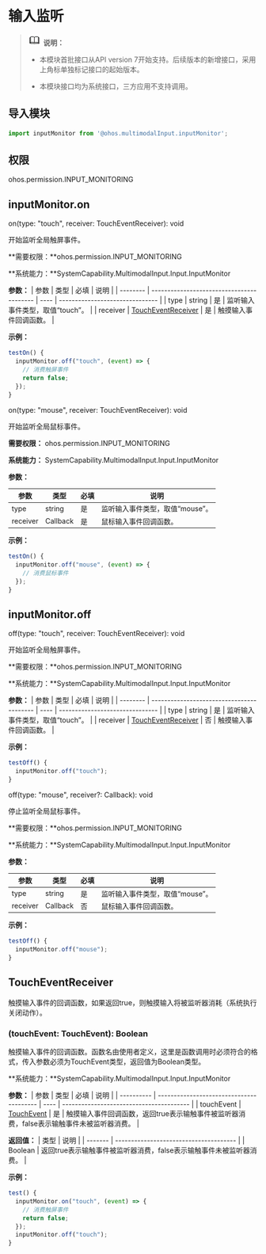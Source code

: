 # 输入监听


> ![icon-note.gif](public_sys-resources/icon-note.gif) **说明：**
> - 本模块首批接口从API version 7开始支持。后续版本的新增接口，采用上角标单独标记接口的起始版本。
>
> - 本模块接口均为系统接口，三方应用不支持调用。


## 导入模块


```js
import inputMonitor from '@ohos.multimodalInput.inputMonitor';
```


## 权限

ohos.permission.INPUT_MONITORING


## inputMonitor.on

on(type: "touch", receiver: TouchEventReceiver): void

开始监听全局触屏事件。

**需要权限：**ohos.permission.INPUT_MONITORING

**系统能力：**SystemCapability.MultimodalInput.Input.InputMonitor

  **参数：**
| 参数     | 类型                                      | 必填 | 说明                            |
| -------- | ----------------------------------------- | ---- | ------------------------------- |
| type     | string                                    | 是   | 监听输入事件类型，取值“touch”。 |
| receiver | [TouchEventReceiver](#toucheventreceiver) | 是   | 触摸输入事件回调函数。          |

  **示例：**

```js
testOn() {
  inputMonitor.off("touch", (event) => {
    // 消费触屏事件
    return false;
  });
}
```

on(type: "mouse", receiver: TouchEventReceiver): void

开始监听全局鼠标事件。

**需要权限：** ohos.permission.INPUT_MONITORING

**系统能力：** SystemCapability.MultimodalInput.Input.InputMonitor

  **参数：** 

| 参数     | 类型                 | 必填 | 说明                            |
| -------- | -------------------- | ---- | ------------------------------- |
| type     | string               | 是   | 监听输入事件类型，取值“mouse”。 |
| receiver | Callback<MouseEvent> | 是   | 鼠标输入事件回调函数。          |

  **示例：**

```js
testOn() {
  inputMonitor.off("mouse", (event) => {
    // 消费鼠标事件
  });
}
```



## inputMonitor.off

off(type: "touch", receiver: TouchEventReceiver): void

开始监听全局触屏事件。

**需要权限：**ohos.permission.INPUT_MONITORING

**系统能力：**SystemCapability.MultimodalInput.Input.InputMonitor

  **参数：**
| 参数     | 类型                                      | 必填 | 说明                            |
| -------- | ----------------------------------------- | ---- | ------------------------------- |
| type     | string                                    | 是   | 监听输入事件类型，取值“touch”。 |
| receiver | [TouchEventReceiver](#toucheventreceiver) | 否   | 触摸输入事件回调函数。          |

  **示例：**

```js
testOff() {
  inputMonitor.off("touch");
}
```

off(type: "mouse", receiver?: Callback<MouseEvent>): void

停止监听全局鼠标事件。

**需要权限：**ohos.permission.INPUT_MONITORING

**系统能力：**SystemCapability.MultimodalInput.Input.InputMonitor

  **参数：**

| 参数     | 类型                 | 必填 | 说明                            |
| -------- | -------------------- | ---- | ------------------------------- |
| type     | string               | 是   | 监听输入事件类型，取值“mouse”。 |
| receiver | Callback<MouseEvent> | 否   | 鼠标输入事件回调函数。          |

**示例：**

```js
testOff() {
  inputMonitor.off("mouse");
}
```



## TouchEventReceiver

触摸输入事件的回调函数，如果返回true，则触摸输入将被监听器消耗（系统执行关闭动作）。


### (touchEvent: TouchEvent): Boolean

触摸输入事件的回调函数。函数名由使用者定义，这里是函数调用时必须符合的格式，传入参数必须为TouchEvent类型，返回值为Boolean类型。

**系统能力：**SystemCapability.MultimodalInput.Input.InputMonitor

  **参数：**
| 参数         | 类型                                       | 必填   | 说明                                       |
| ---------- | ---------------------------------------- | ---- | ---------------------------------------- |
| touchEvent | [TouchEvent](../arkui-js/js-components-common-events.md) | 是    | 触摸输入事件回调函数，返回true表示输触事件被监听器消费，false表示输触事件未被监听器消费。 |

  **返回值：**
| 类型      | 说明                                     |
| ------- | -------------------------------------- |
| Boolean | 返回true表示输触事件被监听器消费，false表示输触事件未被监听器消费。 |

  **示例：**

```js
test() {
  inputMonitor.on("touch", (event) => {
    // 消费触屏事件
    return false;
  });
  inputMonitor.off("touch");
}
```
